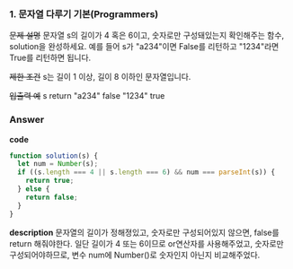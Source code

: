 ### 1. 문자열 다루기 기본(Programmers)

~~문제 설명~~
문자열 s의 길이가 4 혹은 6이고, 숫자로만 구성돼있는지 확인해주는 함수, solution을 완성하세요. 예를 들어 s가 "a234"이면 False를 리턴하고 "1234"라면 True를 리턴하면 됩니다.

~~제한 조건~~
s는 길이 1 이상, 길이 8 이하인 문자열입니다.

~~입출력 예~~
s return
"a234" false
"1234" true

### Answer

**code**

```js
function solution(s) {
  let num = Number(s);
  if ((s.length === 4 || s.length === 6) && num === parseInt(s)) {
    return true;
  } else {
    return false;
  }
}
```

**description**
문자열의 길이가 정해졍있고, 숫자로만 구성되어있지 않으면, false를 return 해줘야한다. 일단 길이가 4 또는 6이므로 or연산자를 사용해주었고, 숫자로만 구성되어야하므로, 변수 num에 Number()로 숫자인지 아닌지 비교해주었다.

